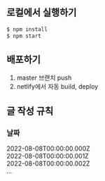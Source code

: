 ## 로컬에서 실행하기

```bash
$ npm install
$ npm start
```

## 배포하기
1. master 브랜치 push 
2. netlify에서 자동 build, deploy  

## 글 작성 규칙
### 날짜  
2022-08-08T00:00:00.000Z  
2022-08-08T00:00:00.001Z  
2022-08-08T00:00:00.002Z  
...


